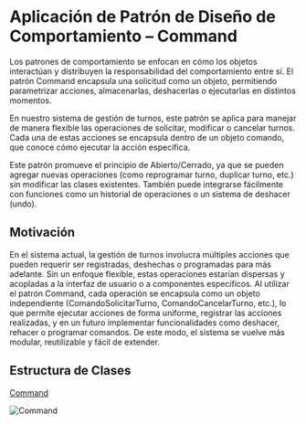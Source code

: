 
 # Aplicación de Patrón de Diseño de Comportamiento – Command
Los patrones de comportamiento se enfocan en cómo los objetos interactúan y distribuyen la responsabilidad del comportamiento entre sí. El patrón Command encapsula una solicitud como un objeto, permitiendo parametrizar acciones, almacenarlas, deshacerlas o ejecutarlas en distintos momentos.

En nuestro sistema de gestión de turnos, este patrón se aplica para manejar de manera flexible las operaciones de solicitar, modificar o cancelar turnos. Cada una de estas acciones se encapsula dentro de un objeto comando, que conoce cómo ejecutar la acción específica.

Este patrón promueve el principio de Abierto/Cerrado, ya que se pueden agregar nuevas operaciones (como reprogramar turno, duplicar turno, etc.) sin modificar las clases existentes. También puede integrarse fácilmente con funciones como un historial de operaciones o un sistema de deshacer (undo).

## Motivación
En el sistema actual, la gestión de turnos involucra múltiples acciones que pueden requerir ser registradas, deshechas o programadas para más adelante. Sin un enfoque flexible, estas operaciones estarían dispersas y acopladas a la interfaz de usuario o a componentes específicos.
Al utilizar el patrón Command, cada operación se encapsula como un objeto independiente (ComandoSolicitarTurno, ComandoCancelarTurno, etc.), lo que permite ejecutar acciones de forma uniforme, registrar las acciones realizadas, y en un futuro implementar funcionalidades como deshacer, rehacer o programar comandos.
De este modo, el sistema se vuelve más modular, reutilizable y fácil de extender.

## Estructura de Clases

[Command](https://drive.google.com/file/d/1wO6bj-j1hU6TdC9oG2gIHX9sZ74488tE/view?usp=sharing)

![Command](https://github.com/user-attachments/assets/9dda9896-c71a-4008-abc4-bfc167620d2a)



